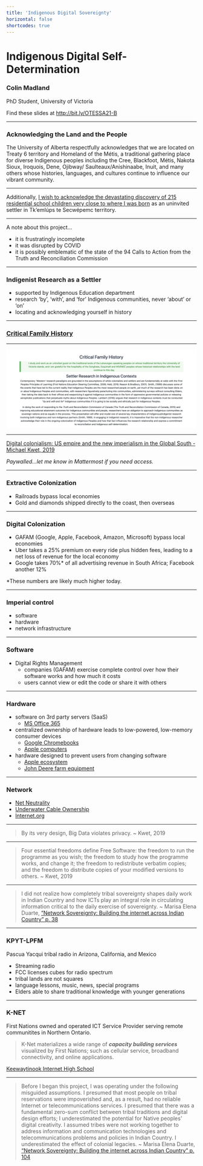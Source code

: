 ```yaml
---
title: 'Indigenous Digital Sovereignty'
horizontal: false
shortcodes: true
---
```




# Indigenous Digital Self-Determination
### Colin Madland

PhD Student, University of Victoria

Find these slides at http://bit.ly/OTESSA21-B

---

### Acknowledging the Land and the People

The University of Alberta respectfully acknowledges that we are located on Treaty 6 territory and Homeland of the Métis, a traditional gathering place for diverse Indigenous peoples including the Cree, Blackfoot, Métis, Nakota Sioux, Iroquois, Dene, Ojibway/ Saulteaux/Anishinaabe, Inuit, and many others whose histories, languages, and cultures continue to influence our vibrant community.


---


Additionally, [I wish to acknowledge the devastating discovery of 215 residential school children very close to where I was born](https://tkemlups.ca/remains-of-children-of-kamloops-residential-school-discovered/) as an uninvited settler in Tk’emlúps te Secwépemc territory.

---

A note about this project...

- it is frustratingly incomplete
- it was disrupted by COVID
- it is possibly emblematic of the state of the 94 Calls to Action from the Truth and Reconciliation Commission

---

### Indigenist Research as a Settler

- supported by Indigenous Education department
- research ‘by’, ‘with’, and ‘for’ Indigenous communities, never ‘about’ or ‘on’
- locating and acknowledging yourself in history


---

### [Critical Family History](https://www.christinesleeter.org/teaching-critical-family-history)

---

![](timeline.png)

---


<a class="embedly-card" data-card-key="05acda8fea1b4f099c92b66268f422dd" data-card-controls="0" data-card-type="article-full" href="https://doi.org/10.1177/0306396818823172">Digital colonialism: US empire and the new imperialism in the Global South - Michael Kwet, 2019</a>
<script async src="//cdn.embedly.com/widgets/platform.js" charset="UTF-8"></script>

*Paywalled...let me know in Mattermost if you need access.*

---

### Extractive Colonization

- Railroads bypass local economies
- Gold and diamonds shipped directly to the coast, then overseas



---

### Digital Colonization

- GAFAM (Google, Apple, Facebook, Amazon, Microsoft) bypass local economies
- Uber takes a 25% premium on every ride plus hidden fees, leading to a net loss of revenue for the local economy
- Google takes 70%* of all advertising revenue in South Africa; Facebook another 12%

*These numbers are likely much higher today.


---

### Imperial control

- software
- hardware
- network infrastructure



---

### Software

- Digital Rights Management
  - companies (GAFAM) exercise complete control over how their software works and how much it costs
  - users cannot view or edit the code or share it with others

---

### Hardware

- software on 3rd party servers (SaaS)
  - [MS Office 365](https://downdetector.com/status/office-365/)
- centralized ownership of hardware leads to low-powered, low-memory consumer devices
  - [Google Chromebooks](https://www.cnet.com/news/laptop-vs-chromebook-whats-the-difference-and-which-is-best-in-2021/)
  - [Apple computers](https://venturebeat.com/2020/11/11/apples-first-m1-chip-based-macs-are-playing-it-too-safe/)
- hardware designed to prevent users from changing software
  - [Apple ecosystem](https://www.macrumors.com/2021/05/20/apple-right-to-repair-lobbying-efforts/)
  - [John Deere farm equipment](https://www.wired.com/story/john-deere-farmers-right-to-repair/)



---

### Network

- [Net Neutrality](https://www.michaelgeist.ca/2021/05/why-bill-c-10-undermines-the-governments-commitment-to-the-principle-of-net-neutrality/)
- [Underwater Cable Ownership](https://www.submarinecablemap.com/#/)
- [Internet.org](http://internet.org/)



---

> By its very design, Big Data violates privacy. ~ Kwet, 2019


---

> Four essential freedoms define Free Software: the freedom to run the programme as you wish; the freedom to study how the programme works, and change it; the freedom to redistribute verbatim copies; and the freedom to distribute copies of your modified versions to others. ~ Kwet, 2019

---

> I did not realize how completely tribal sovereignty shapes daily work in Indian Country and how ICTs play an integral role in circulating information critical to the daily exercise of sovereignty. ~ Marisa Elena Duarte, [“Network Sovereignty: Building the internet across Indian Country” p. 38](http://marisaduarte.net/tribalbroadband.html)

---

### KPYT-LPFM

Pascua Yacqui tribal radio in Arizona, California, and Mexico

- Streaming radio
- FCC licenses cubes for radio spectrum
- tribal lands are not squares
- language lessons, music, news, special programs
- Elders able to share traditional knowledge with younger generations

---

### K-NET
First Nations owned and operated ICT Service Provider serving remote communitites in Northern Ontario.

> K-Net materializes a wide range of ***capacity building services*** visualized by First Nations; such as cellular service, broadband connectivity, and online applications.

[Keewaytinook Internet High School](http://ned.knet.ca/)

---

> Before I began this project, I was operating under the following misguided assumptions. I presumed that most people on tribal reservations were impoverished and, as a result, had no reliable Internet or telecommunications services. I presumed that there was a fundamental zero-sum conflict between tribal traditions and digital design efforts; I underestimated the potential for Native peoples' digital creativity. I assumed tribes were not working together to address information and communication technologies and telecommunications problems and policies in Indian Country. I underestimated the effect of colonial legacies. ~ Marisa Elena Duarte, [“Network Sovereignty: Building the internet across Indian Country” p. 104](http://marisaduarte.net/tribalbroadband.html)
